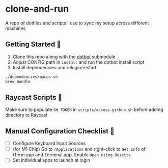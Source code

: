 # clone-and-run
A repo of dotfiles and scripts I use to sync my setup across different machines

<!-- TODO: rewrite this whole README -->

## Getting Started 🚧
1. Clone this repo along with the [dotbot](https://github.com/anishathalye/dotbot/tree/master) submodule
2. Adjust CONFIG path in `install` and run the dotbot install script
3. Install dependencies and relogin/restart

```bash
./dependencies/macos.sh
brew bundle
```

## Raycast Scripts 🚧
Make sure to populate `GH_TOKEN` in `scripts/access-github.sh` before adding directory to Raycast

## Manual Configuration Checklist 🚧
- [ ] Configure Keyboard Input Sources
- [ ] (for M1 Chip) Go to `/Applications` and right-click to `Get Info` of iTerm.app and Terminal.app. Enable `Open using Rosetta`.
- [ ] Set individual apps to launch at login